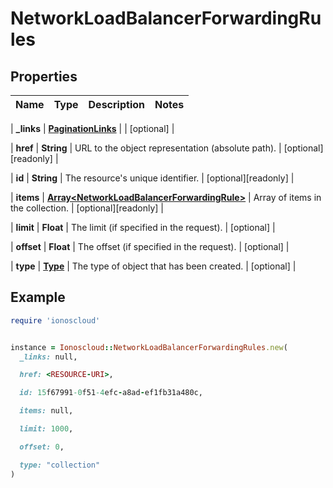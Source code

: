 # NetworkLoadBalancerForwardingRules

## Properties

| Name | Type | Description | Notes |
| ---- | ---- | ----------- | ----- |

| **_links** | [**PaginationLinks**](PaginationLinks.md) |  | [optional] |

| **href** | **String** | URL to the object representation (absolute path). | [optional][readonly] |

| **id** | **String** | The resource&#39;s unique identifier. | [optional][readonly] |

| **items** | [**Array&lt;NetworkLoadBalancerForwardingRule&gt;**](NetworkLoadBalancerForwardingRule.md) | Array of items in the collection. | [optional][readonly] |

| **limit** | **Float** | The limit (if specified in the request). | [optional] |

| **offset** | **Float** | The offset (if specified in the request). | [optional] |

| **type** | [**Type**](Type.md) | The type of object that has been created. | [optional] |

## Example

```ruby
require 'ionoscloud'


instance = Ionoscloud::NetworkLoadBalancerForwardingRules.new(
  _links: null,

  href: <RESOURCE-URI>,

  id: 15f67991-0f51-4efc-a8ad-ef1fb31a480c,

  items: null,

  limit: 1000,

  offset: 0,

  type: "collection"
)
```

